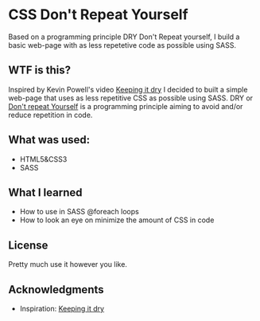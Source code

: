 # CSS Don't Repeat Yourself

Based on a programming principle DRY Don't Repeat yourself, I build a basic web-page with as less repetetive code as possible using SASS.

## WTF is this?

Inspired by Kevin Powell's video [Keeping it dry](https://youtu.be/0px6YH-cauQ) I decided to built a simple web-page that uses
as less repetitive CSS as possible using SASS. DRY or [Don't repeat Yourself](https://en.wikipedia.org/wiki/Don%27t_repeat_yourself) is 
a programming principle aiming to avoid and/or reduce repetition in code.

## What was used:
* HTML5&CSS3
* SASS

## What I learned
* How to use in SASS @foreach loops
* How to look an eye on minimize the amount of CSS in code

## License

Pretty much use it however you like.

## Acknowledgments

* Inspiration: [Keeping it dry](https://youtu.be/0px6YH-cauQ)

